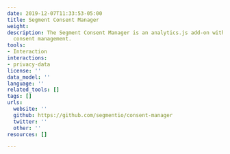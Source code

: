 ```yaml
---
date: 2019-12-07T11:33:53-05:00
title: Segment Consent Manager
weight: 
description: The Segment Consent Manager is an analytics.js add-on with support to
  consent management.
tools:
- Interaction
interactions:
- privacy-data
license: ''
data_model: ''
language: ''
related_tools: []
tags: []
urls:
  website: ''
  github: https://github.com/segmentio/consent-manager
  twitter: ''
  other: ''
resources: []

---
```

